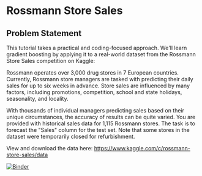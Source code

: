 # Rossmann Store Sales
## Problem Statement
This tutorial takes a practical and coding-focused approach. We'll learn gradient boosting by applying it to a real-world dataset from the Rossmann Store Sales competition on Kaggle:

Rossmann operates over 3,000 drug stores in 7 European countries. Currently, Rossmann store managers are tasked with predicting their daily sales for up to six weeks in advance. Store sales are influenced by many factors, including promotions, competition, school and state holidays, seasonality, and locality.

With thousands of individual managers predicting sales based on their unique circumstances, the accuracy of results can be quite varied. You are provided with historical sales data for 1,115 Rossmann stores. The task is to forecast the "Sales" column for the test set. Note that some stores in the dataset were temporarily closed for refurbishment.

View and download the data here: https://www.kaggle.com/c/rossmann-store-sales/data


[![Binder](https://mybinder.org/badge_logo.svg)](https://mybinder.org/v2/gh/aayushjagri/Ml/main)
